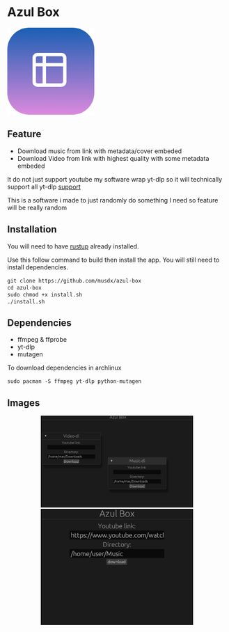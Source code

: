 # Azul Box
<img src="./assets/logo.png" width="200"></img>

## Feature

- Download music from link with metadata/cover embeded
- Download Video from link with highest quality with some metadata embeded

It do not just support youtube my software wrap yt-dlp so it will technically support all yt-dlp [support](https://github.com/yt-dlp/yt-dlp/blob/master/supportedsites.md)

This is a software i made to just randomly do something I need so feature will be really random

## Installation

You will need to have [rustup](https://rustup.rs/) already installed.

Use this follow command to build then install the app. You will still need to install dependencies.

```
git clone https://github.com/musdx/azul-box
cd azul-box
sudo chmod +x install.sh
./install.sh
```

## Dependencies

- ffmpeg & ffprobe
- yt-dlp
- mutagen

To download dependencies in archlinux

```
sudo pacman -S ffmpeg yt-dlp python-mutagen
```

## Images

<div align="center">
<img src="./assets/pic2.png" width="350"></img>
<img src="./assets/pic1.png" width="350"></img>
</div>
